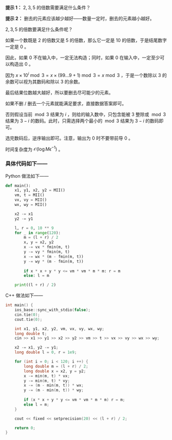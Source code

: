 **提示 1：** $2,3,5$ 的倍数需要满足什么条件？

**提示 2：** 删去的元素应该越少越好——数量一定时，删去的元素越小越好。

$2,3,5$ 的倍数要满足什么条件呢？

如果一个数既是 $2$ 的倍数又是 $5$ 的倍数，那么它一定是 $10$ 的倍数，于是结尾数字一定是 $0$ 。

因此，如果 $0$ 不在输入中，一定无法构造；同时，如果 $0$ 在输入中，一定至少可以构造出 $0$ 。

因为 $x\times 10^i\bmod 3=x\times(99...9+1)\bmod 3=x\bmod 3$ ，于是一个数除以 $3$ 的余数可以视为其数码和除以 $3$ 的余数。

最后结果位数越大越好，所以要删去尽可能少的元素。

如果不删 / 删去一个元素就能满足要求，直接数据答案即可。

否则假设当前 $\bmod 3$ 结果为 $i$ ，则给的输入数中，只包含能被 $3$ 整除或 $\bmod 3$ 结果为 $3-i$ 的数码。此时，只需选择两个最小的 $\bmod 3$ 结果为 $3-i$ 的数码即可。

选完数码后，逆序输出即可。注意，输出为 $0$ 时不要带前导 $0$ 。

时间复杂度为 $\mathcal{O}(\log M\epsilon^{-1})$ 。

### 具体代码如下——

Python 做法如下——

```Python []
def main():
    x1, y1, x2, y2 = MII()
    vm, t = MII()
    vx, vy = MII()
    wx, wy = MII()

    x2 -= x1
    y2 -= y1

    l, r = 0, 10 ** 9
    for _ in range(120):
        m = (l + r) / 2
        x, y = x2, y2
        x -= vx * fmin(m, t)
        y -= vy * fmin(m, t)
        x -= wx * (m - fmin(m, t))
        y -= wy * (m - fmin(m, t))
        
        if x * x + y * y <= vm * vm * m * m: r = m
        else: l = m

    print((l + r) / 2)
```

C++ 做法如下——

```cpp []
int main() {
    ios_base::sync_with_stdio(false);
    cin.tie(0);
    cout.tie(0);

    int x1, y1, x2, y2, vm, vx, vy, wx, wy;
    long double t;
    cin >> x1 >> y1 >> x2 >> y2 >> vm >> t >> vx >> vy >> wx >> wy;

    x2 -= x1, y2 -= y1;
    long double l = 0, r = 1e9;

    for (int i = 0; i < 120; i ++) {
        long double m = (l + r) / 2;
        long double x = x2, y = y2;
        x -= min(m, t) * vx;
        y -= min(m, t) * vy;
        x -= (m - min(m, t)) * wx;
        y -= (m - min(m, t)) * wy;
        
        if (x * x + y * y <= vm * vm * m * m) r = m;
        else l = m;
    }

    cout << fixed << setprecision(20) << (l + r) / 2;

    return 0;
}
```
